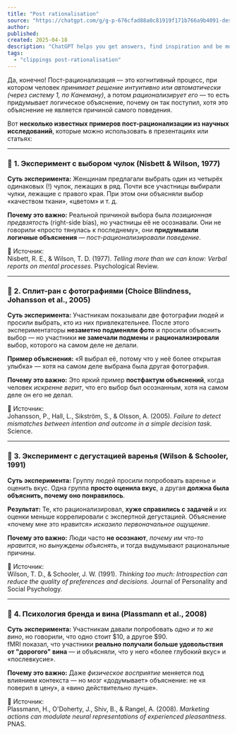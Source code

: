 ```yaml
---
title: "Post rationalisation"
source: "https://chatgpt.com/g/g-p-676cfad88a0c81919f171b766a9b4091-designing-behaviour-course/c/680211ed-efa8-8013-ac01-8d38ff608fa3"
author:
published:
created: 2025-04-18
description: "ChatGPT helps you get answers, find inspiration and be more productive. It is free to use and easy to try. Just ask and ChatGPT can help with writing, learning, brainstorming and more."
tags:
  - "clippings post-rationalisation"
---
```

Да, конечно! Пост-рационализация — это когнитивный процесс, при котором человек *принимает решение интуитивно или автоматически (через систему 1, по Канеману)*, а потом *рационализирует его* — то есть придумывает логическое объяснение, почему он так поступил, хотя это объяснение не является причиной самого поведения.

Вот **несколько известных примеров пост-рационализации из научных исследований**, которые можно использовать в презентациях или статьях:

---

### 🧪 **1\. Эксперимент с выбором чулок (Nisbett & Wilson, 1977)**

**Суть эксперимента:** Женщинам предлагали выбрать один из четырёх одинаковых (!) чулок, лежащих в ряд. Почти все участницы выбирали чулки, лежащие с правого края. При этом они объясняли выбор «качеством ткани», «цветом» и т. д.

**Почему это важно:** Реальной причиной выбора была *позиционная предвзятость* (right-side bias), но участницы её не осознавали. Они не говорили «просто тянулась к последнему», они **придумывали логичные объяснения** — *пост-рационализировали поведение*.

📖 Источник:  
Nisbett, R. E., & Wilson, T. D. (1977). *Telling more than we can know: Verbal reports on mental processes.* Psychological Review.

---

### 🧪 **2\. Сплит-ран с фотографиями (Choice Blindness, Johansson et al., 2005)**

**Суть эксперимента:** Участникам показывали две фотографии людей и просили выбрать, кто из них привлекательнее. После этого экспериментаторы **незаметно подменяли фото** и просили объяснить выбор — но участники **не замечали подмены** и **рационализировали** выбор, которого на самом деле не делали.

**Пример объяснения:** «Я выбрал её, потому что у неё более открытая улыбка» — хотя на самом деле выбрана была другая фотография.

**Почему это важно:** Это яркий пример **постфактум объяснений**, когда человек *искренне верит*, что его выбор был осознанным, хотя на самом деле он его не делал.

📖 Источник:  
Johansson, P., Hall, L., Sikström, S., & Olsson, A. (2005). *Failure to detect mismatches between intention and outcome in a simple decision task.* Science.

---

### 🧪 **3\. Эксперимент с дегустацией варенья (Wilson & Schooler, 1991)**

**Суть эксперимента:** Группу людей просили попробовать варенье и оценить вкус. Одна группа **просто оценила вкус**, а другая **должна была объяснить, почему оно понравилось**.

**Результат:** Те, кто рационализировал, **хуже справились с задачей** и их оценки меньше коррелировали с экспертной дегустацией. Объяснение «почему мне это нравится» *исказило первоначальное ощущение*.

**Почему это важно:** Люди часто **не осознают**, *почему им что-то нравится*, но *вынуждены объяснять*, и тогда выдумывают рациональные причины.

📖 Источник:  
Wilson, T. D., & Schooler, J. W. (1991). *Thinking too much: Introspection can reduce the quality of preferences and decisions.* Journal of Personality and Social Psychology.

---

### 🧪 **4\. Психология бренда и вина (Plassmann et al., 2008)**

**Суть эксперимента:** Участникам давали попробовать *одно и то же вино*, но говорили, что одно стоит $10, а другое $90.  
fMRI показал, что участники **реально получали больше удовольствия от "дорогого" вина** — и объясняли, что у него «более глубокий вкус» и «послевкусие».

**Почему это важно:** Даже *физическое восприятие* меняется под влиянием контекста — но мозг «додумывает» объяснение: не «я поверил в цену», а «вино действительно лучше».

📖 Источник:  
Plassmann, H., O'Doherty, J., Shiv, B., & Rangel, A. (2008). *Marketing actions can modulate neural representations of experienced pleasantness.* PNAS.